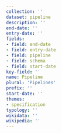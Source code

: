 ```yaml
---
collection: ''
dataset: pipeline
description: ''
end-date: ''
entry-date: ''
fields:
- field: end-date
- field: entry-date
- field: pipeline
- field: schema
- field: start-date
key-field: ''
name: Pipeline
plural: 'Pipelines'
prefix: ''
start-date: ''
themes:
- specification
typology: ''
wikidata: ''
wikipedia: ''
---
```

